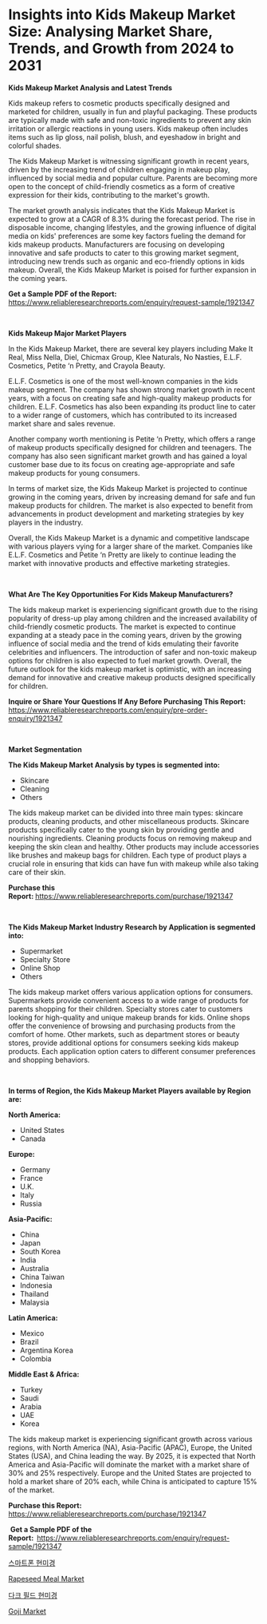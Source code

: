 <p><h1>Insights into Kids Makeup Market Size: Analysing Market Share, Trends, and Growth from 2024 to 2031</h1></p><p><strong>Kids Makeup Market Analysis and Latest Trends</strong></p>
<p><p>Kids makeup refers to cosmetic products specifically designed and marketed for children, usually in fun and playful packaging. These products are typically made with safe and non-toxic ingredients to prevent any skin irritation or allergic reactions in young users. Kids makeup often includes items such as lip gloss, nail polish, blush, and eyeshadow in bright and colorful shades.</p><p>The Kids Makeup Market is witnessing significant growth in recent years, driven by the increasing trend of children engaging in makeup play, influenced by social media and popular culture. Parents are becoming more open to the concept of child-friendly cosmetics as a form of creative expression for their kids, contributing to the market's growth.</p><p>The market growth analysis indicates that the Kids Makeup Market is expected to grow at a CAGR of 8.3% during the forecast period. The rise in disposable income, changing lifestyles, and the growing influence of digital media on kids' preferences are some key factors fueling the demand for kids makeup products. Manufacturers are focusing on developing innovative and safe products to cater to this growing market segment, introducing new trends such as organic and eco-friendly options in kids makeup. Overall, the Kids Makeup Market is poised for further expansion in the coming years.</p></p>
<p><strong>Get a Sample PDF of the Report:&nbsp;</strong> <a href="https://www.reliableresearchreports.com/enquiry/request-sample/1921347">https://www.reliableresearchreports.com/enquiry/request-sample/1921347</a></p>
<p>&nbsp;</p>
<p><strong>Kids Makeup Major Market Players</strong></p>
<p><p>In the Kids Makeup Market, there are several key players including Make It Real, Miss Nella, Diel, Chicmax Group, Klee Naturals, No Nasties, E.L.F. Cosmetics, Petite ‘n Pretty, and Crayola Beauty.</p><p>E.L.F. Cosmetics is one of the most well-known companies in the kids makeup segment. The company has shown strong market growth in recent years, with a focus on creating safe and high-quality makeup products for children. E.L.F. Cosmetics has also been expanding its product line to cater to a wider range of customers, which has contributed to its increased market share and sales revenue.</p><p>Another company worth mentioning is Petite ‘n Pretty, which offers a range of makeup products specifically designed for children and teenagers. The company has also seen significant market growth and has gained a loyal customer base due to its focus on creating age-appropriate and safe makeup products for young consumers.</p><p>In terms of market size, the Kids Makeup Market is projected to continue growing in the coming years, driven by increasing demand for safe and fun makeup products for children. The market is also expected to benefit from advancements in product development and marketing strategies by key players in the industry.</p><p>Overall, the Kids Makeup Market is a dynamic and competitive landscape with various players vying for a larger share of the market. Companies like E.L.F. Cosmetics and Petite ‘n Pretty are likely to continue leading the market with innovative products and effective marketing strategies.</p></p>
<p>&nbsp;</p>
<p><strong>What Are The Key Opportunities For Kids Makeup Manufacturers?</strong></p>
<p><p>The kids makeup market is experiencing significant growth due to the rising popularity of dress-up play among children and the increased availability of child-friendly cosmetic products. The market is expected to continue expanding at a steady pace in the coming years, driven by the growing influence of social media and the trend of kids emulating their favorite celebrities and influencers. The introduction of safer and non-toxic makeup options for children is also expected to fuel market growth. Overall, the future outlook for the kids makeup market is optimistic, with an increasing demand for innovative and creative makeup products designed specifically for children.</p></p>
<p><strong>Inquire or Share Your Questions If Any Before Purchasing This Report:</strong> <a href="https://www.reliableresearchreports.com/enquiry/pre-order-enquiry/1921347">https://www.reliableresearchreports.com/enquiry/pre-order-enquiry/1921347</a></p>
<p>&nbsp;</p>
<p><strong>Market Segmentation</strong></p>
<p><strong>The Kids Makeup Market Analysis by types is segmented into:</strong></p>
<p><ul><li>Skincare</li><li>Cleaning</li><li>Others</li></ul></p>
<p><p>The kids makeup market can be divided into three main types: skincare products, cleaning products, and other miscellaneous products. Skincare products specifically cater to the young skin by providing gentle and nourishing ingredients. Cleaning products focus on removing makeup and keeping the skin clean and healthy. Other products may include accessories like brushes and makeup bags for children. Each type of product plays a crucial role in ensuring that kids can have fun with makeup while also taking care of their skin.</p></p>
<p><strong>Purchase this Report:&nbsp;</strong><a href="https://www.reliableresearchreports.com/purchase/1921347">https://www.reliableresearchreports.com/purchase/1921347</a></p>
<p>&nbsp;</p>
<p><strong>The Kids Makeup Market Industry Research by Application is segmented into:</strong></p>
<p><ul><li>Supermarket</li><li>Specialty Store</li><li>Online Shop</li><li>Others</li></ul></p>
<p><p>The kids makeup market offers various application options for consumers. Supermarkets provide convenient access to a wide range of products for parents shopping for their children. Specialty stores cater to customers looking for high-quality and unique makeup brands for kids. Online shops offer the convenience of browsing and purchasing products from the comfort of home. Other markets, such as department stores or beauty stores, provide additional options for consumers seeking kids makeup products. Each application option caters to different consumer preferences and shopping behaviors.</p></p>
<p>&nbsp;</p>
<p><strong>In terms of Region, the Kids Makeup Market Players available by Region are:</strong></p>
<p>
    <p> <strong> North America: </strong>
        <ul>
            <li>United States</li>
            <li>Canada</li>
        </ul>
        </p> 
    <p> <strong> Europe: </strong>
        <ul>
            <li>Germany</li>
            <li>France</li>
            <li>U.K.</li>
            <li>Italy</li>
            <li>Russia</li>
        </ul>
        </p> 
    <p> <strong> Asia-Pacific: </strong>
        <ul>
            <li>China</li>
            <li>Japan</li>
            <li>South Korea</li>
            <li>India</li>
            <li>Australia</li>
            <li>China Taiwan</li>
            <li>Indonesia</li>
            <li>Thailand</li>
            <li>Malaysia</li>
        </ul>
        </p> 
    <p> <strong> Latin America: </strong>
        <ul>
            <li>Mexico</li>
            <li>Brazil</li>
            <li>Argentina Korea</li>
            <li>Colombia</li>
        </ul>
        </p> 
    <p> <strong> Middle East & Africa: </strong>
        <ul>
            <li>Turkey</li>
            <li>Saudi</li>
            <li>Arabia</li>
            <li>UAE</li>
            <li>Korea</li>
        </ul>
    </p>
    </p>
<p><p>The kids makeup market is experiencing significant growth across various regions, with North America (NA), Asia-Pacific (APAC), Europe, the United States (USA), and China leading the way. By 2025, it is expected that North America and Asia-Pacific will dominate the market with a market share of 30% and 25% respectively. Europe and the United States are projected to hold a market share of 20% each, while China is anticipated to capture 15% of the market.</p></p>
<p><strong>Purchase this Report: </strong><a href="https://www.reliableresearchreports.com/purchase/1921347">https://www.reliableresearchreports.com/purchase/1921347</a></p>
<p>&nbsp;<strong>Get a Sample PDF of the Report:&nbsp;&nbsp;</strong><a href="https://www.reliableresearchreports.com/enquiry/request-sample/1921347">https://www.reliableresearchreports.com/enquiry/request-sample/1921347</a></p>
<p><strong></strong></p>
<p><p><a href="https://github.com/lkwggful07722/Market-Research-Report-List-1/blob/main/70319117663.md">스마트폰 현미경</a></p><p><a href="https://issuu.com/reportprime-2/docs/rapeseed-meal-market-size-2030.pptx">Rapeseed Meal Market</a></p><p><a href="https://github.com/ZacharyScthmitt4465/Market-Research-Report-List-1/blob/main/76382387664.md">다크 필드 현미경</a></p><p><a href="https://issuu.com/reportprime-2/docs/goji-market-size-2030.pptx">Goji Market</a></p></p>